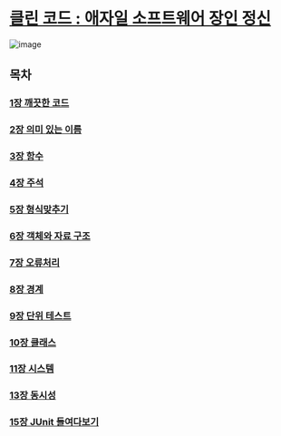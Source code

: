 # [클린 코드 : 애자일 소프트웨어 장인 정신](https://www.yes24.com/Product/Goods/11681152)

![image](https://github.com/hoa0217/study-repo/assets/48192141/606a571b-2cde-4821-8403-8f1026e5d8d9)

## 목차
### [1장 깨끗한 코드](Section1.md)
### [2장 의미 있는 이름](Section2.md)
### [3장 함수](Section3.md)
### [4장 주석](Section4.md)
### [5장 형식맞추기](Section5.md)
### [6장 객체와 자료 구조](Section6.md)
### [7장 오류처리](Section7.md)
### [8장 경계](Section8.md)
### [9장 단위 테스트](Section9.md)
### [10장 클래스](Section10.md)
### [11장 시스템](Section11.md)
### [13장 동시성](Section13.md)
### [15장 JUnit 들여다보기](Section15.md)
